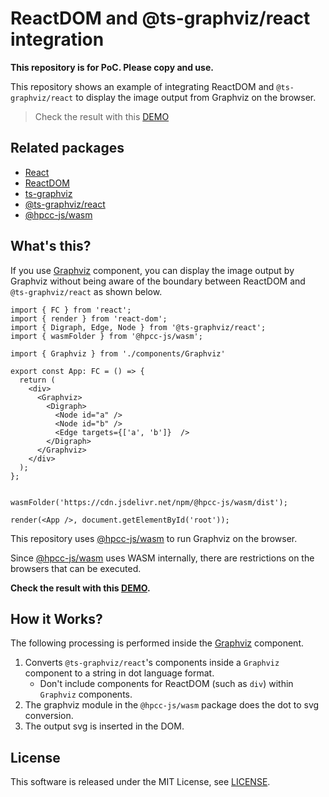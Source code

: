 # ReactDOM and @ts-graphviz/react integration

**This repository is for PoC. Please copy and use.**

This repository shows an example of integrating ReactDOM and `@ts-graphviz/react`
to display the image output from Graphviz on the browser.

> Check the result with this [DEMO](https://kamiazya.github.io/react-dom-graphviz-integration/)

## Related packages

- [React](https://www.npmjs.com/package/react)
- [ReactDOM](https://www.npmjs.com/package/react-dom)
- [ts-graphviz](https://www.npmjs.com/package/ts-graphviz)
- [@ts-graphviz/react](https://www.npmjs.com/package/@ts-graphviz/react)
- [@hpcc-js/wasm](https://www.npmjs.com/package/@hpcc-js/wasm)

## What's this?

If you use [Graphviz](./src/components/Graphviz.tsx) component, you can display the image output by Graphviz
without being aware of the boundary between ReactDOM and `@ts-graphviz/react` as shown below.

```tsx
import { FC } from 'react';
import { render } from 'react-dom';
import { Digraph, Edge, Node } from '@ts-graphviz/react';
import { wasmFolder } from '@hpcc-js/wasm';

import { Graphviz } from './components/Graphviz'

export const App: FC = () => {
  return (
    <div>
      <Graphviz>
        <Digraph>
          <Node id="a" />
          <Node id="b" />
          <Edge targets={['a', 'b']}  />
        </Digraph>
      </Graphviz>
    </div>
  );
};


wasmFolder('https://cdn.jsdelivr.net/npm/@hpcc-js/wasm/dist');

render(<App />, document.getElementById('root'));
```

This repository uses [@hpcc-js/wasm](https://www.npmjs.com/package/@hpcc-js/wasm)
to run Graphviz on the browser.

Since [@hpcc-js/wasm](https://www.npmjs.com/package/@hpcc-js/wasm) uses WASM internally,
there are restrictions on the browsers that can be executed.

**Check the result with this [DEMO](https://kamiazya.github.io/react-dom-graphviz-integration/).**

## How it Works?

The following processing is performed inside the [Graphviz](./src/components/Graphviz.tsx) component.

1. Converts `@ts-graphviz/react`'s components inside a `Graphviz` component to a string in dot language format.
    - Don't include components for ReactDOM (such as `div`) within `Graphviz` components.
1. The graphviz module in the `@hpcc-js/wasm` package does the dot to svg conversion.
1. The output svg is inserted in the DOM.

## License

This software is released under the MIT License, see [LICENSE](./LICENSE).
